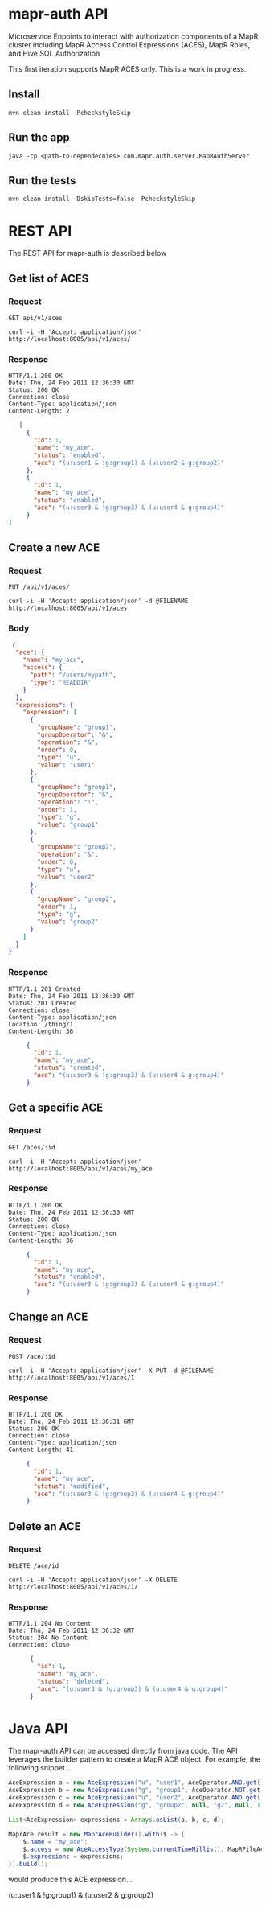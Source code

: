 # mapr-auth API

Microservice Enpoints to interact with authorization components of a MapR cluster including MapR Access Control Expressions (ACES), MapR Roles, and Hive SQL Authorization

This first iteration supports MapR ACES only. This is a work in progress.


## Install

    mvn clean install -PcheckstyleSkip

## Run the app

    java -cp <path-to-dependecnies> com.mapr.auth.server.MapRAuthServer

## Run the tests

    mvn clean install -DskipTests=false -PcheckstyleSkip
    


# REST API

The REST API for mapr-auth is described below

## Get list of ACES

### Request

`GET api/v1/aces`

    curl -i -H 'Accept: application/json' http://localhost:8005/api/v1/aces/
    

### Response

    HTTP/1.1 200 OK
    Date: Thu, 24 Feb 2011 12:36:30 GMT
    Status: 200 OK
    Connection: close
    Content-Type: application/json
    Content-Length: 2

```json
   [
     {
       "id": 1,
       "name": "my_ace",
       "status": "enabled",
       "ace": "(u:user1 & !g:group1) & (u:user2 & g:group2)"
     },
     {
       "id": 1,
       "name": "my_ace",
       "status": "enabled",
       "ace": "(u:user3 & !g:group3) & (u:user4 & g:group4)"
     }
]
```


## Create a new ACE

### Request

`PUT /api/v1/aces/`

    curl -i -H 'Accept: application/json' -d @FILENAME http://localhost:8005/api/v1/aces
    
### Body
```json
 {
  "ace": {
    "name": "my_ace",
    "access": {
      "path": "/users/mypath",
      "type": "READDIR"
    }
  },
  "expressions": {
    "expression": [
      {
        "groupName": "group1",
        "groupOperator": "&",
        "operation": "&",
        "order": 0,
        "type": "u",
        "value": "user1"
      },
      {
        "groupName": "group1",
        "groupOperator": "&",
        "operation": "!",
        "order": 1,
        "type": "g",
        "value": "group1"
      },
      {
        "groupName": "group2",
        "operation": "&",
        "order": 0,
        "type": "u",
        "value": "user2"
      },
      {
        "groupName": "group2",
        "order": 1,
        "type": "g",
        "value": "group2"
      }
    ]
  }
} 
```

### Response

    HTTP/1.1 201 Created
    Date: Thu, 24 Feb 2011 12:36:30 GMT
    Status: 201 Created
    Connection: close
    Content-Type: application/json
    Location: /thing/1
    Content-Length: 36    
    
 ```json
      {
        "id": 1,
        "name": "my_ace",
        "status": "created",
        "ace": "(u:user3 & !g:group3) & (u:user4 & g:group4)"
      }
 ```    


## Get a specific ACE

### Request

`GET /aces/:id`

    curl -i -H 'Accept: application/json' http://localhost:8005/api/v1/aces/my_ace

### Response

    HTTP/1.1 200 OK
    Date: Thu, 24 Feb 2011 12:36:30 GMT
    Status: 200 OK
    Connection: close
    Content-Type: application/json
    Content-Length: 36
    
 ```json
      {
        "id": 1,
        "name": "my_ace",
        "status": "enabled",
        "ace": "(u:user3 & !g:group3) & (u:user4 & g:group4)"
      }
 ```    


## Change an ACE

### Request

`POST /ace/:id`

    curl -i -H 'Accept: application/json' -X PUT -d @FILENAME http://localhost:8005/api/v1/aces/1

### Response

    HTTP/1.1 200 OK
    Date: Thu, 24 Feb 2011 12:36:31 GMT
    Status: 200 OK
    Connection: close
    Content-Type: application/json
    Content-Length: 41

 ```json
      {
        "id": 1,
        "name": "my_ace",
        "status": "modified",
        "ace": "(u:user3 & !g:group3) & (u:user4 & g:group4)"
      }
 ```



## Delete an ACE

### Request

`DELETE /ace/id`

    curl -i -H 'Accept: application/json' -X DELETE http://localhost:8005/api/v1/aces/1/

### Response

    HTTP/1.1 204 No Content
    Date: Thu, 24 Feb 2011 12:36:32 GMT
    Status: 204 No Content
    Connection: close
    
```json
      {
        "id": 1,
        "name": "my_ace",
        "status": "deleted",
        "ace": "(u:user3 & !g:group3) & (u:user4 & g:group4)"
      }
```      


# Java API

The mapr-auth API can be accessed directly from java code. The API leverages the builder pattern to create a MapR ACE object. For example, the following snippet...

```java
AceExpression a = new AceExpression("u", "user1", AceOperator.AND.get(), "g1", AceOperator.AND.get(), 0);
AceExpression b = new AceExpression("g", "group1", AceOperator.NOT.get(), "g1", AceOperator.AND.get(), 1);
AceExpression c = new AceExpression("u", "user2", AceOperator.AND.get(), "g2", null, 0);
AceExpression d = new AceExpression("g", "group2", null, "g2", null, 1);

List<AceExpression> expressions = Arrays.asList(a, b, c, d);

MaprAce result = new MaprAceBuilder().with($ -> {
	$.name = "my_ace";
	$.access = new AceAccessType(System.currentTimeMillis(), MapRFileAce.AccessType.READDIR);
	$.expressions = expressions;
}).build();
```

would produce this ACE expression...

(u:user1 & !g:group1) & (u:user2 & g:group2) 
